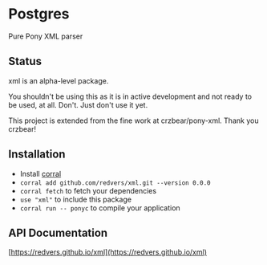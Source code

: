 # Postgres

Pure Pony XML parser

## Status

xml is an alpha-level package.

You shouldn't be using this as it is in active development and not ready to be used, at all. Don't. Just don't use it yet.

This project is extended from the fine work at crzbear/pony-xml.  Thank you crzbear!


## Installation

* Install [corral](https://github.com/ponylang/corral)
* `corral add github.com/redvers/xml.git --version 0.0.0`
* `corral fetch` to fetch your dependencies
* `use "xml"` to include this package
* `corral run -- ponyc` to compile your application

## API Documentation

[https://redvers.github.io/xml](https://redvers.github.io/xml)
